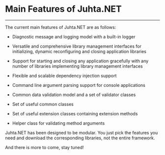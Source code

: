 ﻿# Main Features of Juhta.NET

----------------------------

The current main features of Juhta.NET are as follows:

- Diagnostic message and logging model with a built-in logger

- Versatile and comprehensive library management interfaces for initializing, dynamic reconfiguring and closing application libraries

- Support for starting and closing any application gracefully with any number of libraries implementing library management interfaces

- Flexible and scalable dependency injection support

- Command line argument parsing support for console applications

- Common data validation model and a set of validator classes

- Set of useful common classes

- Set of useful extension classes containing extension methods

- Helper class for validating method arguments

Juhta.NET has been designed to be modular. You just pick the features you need and download the corresponding libraries, not the entire framework.

And there is more to come, stay tuned!
